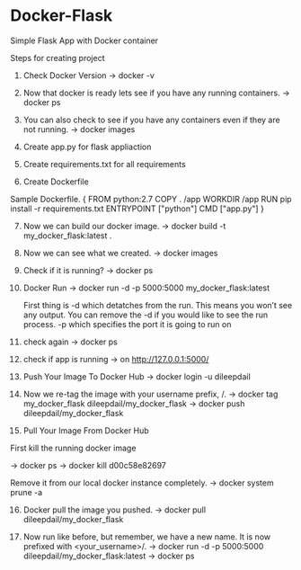 # Docker-Flask
Simple Flask App with Docker container

Steps for creating project

1. Check Docker Version
-> docker -v

2. Now that docker is ready lets see if you have any running containers.
-> docker ps

3. You can also check to see if you have any containers even if they are not running.
-> docker images

4. Create app.py for flask appliaction

5. Create requirements.txt for all requirements

6. Create Dockerfile

Sample Dockerfile.
{
FROM python:2.7
COPY . /app
WORKDIR /app
RUN pip install -r requirements.txt
ENTRYPOINT ["python"]
CMD ["app.py"]
}

7. Now we can build our docker image.
-> docker build -t my_docker_flask:latest .

8. Now we can see what we created.
-> docker images

9. Check if it is running?
-> docker ps

10. Docker Run
-> docker run -d -p 5000:5000 my_docker_flask:latest

    First thing is -d which detatches from the run. This means you won’t see any output. 
    You can remove the -d if you would like to see the run process.
    -p which specifies the port it is going to run on

11. check again
-> docker ps

12. check if app is running
-> on http://127.0.0.1:5000/

13. Push Your Image To Docker Hub
-> docker login -u dileepdail

14. Now we re-tag the image with your username prefix, <username>/.
-> docker tag my_docker_flask dileepdail/my_docker_flask
-> docker push dileepdail/my_docker_flask


15. Pull Your Image From Docker Hub

First kill the running docker image

-> docker ps
-> docker kill d00c58e82697

Remove it from our local docker instance completely.
-> docker system prune -a

16. Docker pull the image you pushed.
-> docker pull dileepdail/my_docker_flask

17. Now run like before, but remember, we have a new name. It is now prefixed with <your_username>/.
-> docker run -d -p 5000:5000 dileepdail/my_docker_flask:latest
-> docker ps

